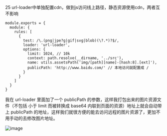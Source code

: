 25 url-loader中单独配置cdn，做到js访问线上路径，静态资源使用cdn，两者互不影响


```
module.exports = {
  module: {
    rules: [
      {
        test: /\.(png|jpe?g|gif|svg|blob)(\?.*)?$/,
        loader: 'url-loader',
        options: {
          limit: 1024, // 10k
          context: path.resolve(__dirname, '../src'),
          name: utils.assetsPath('img/[path][name]-[hash:8].[ext]'),
          publicPath: 'http://www.baidu.com/' // 本地访问就配置成 /
        }
      }
    ]
  }
}
```

我在 url-loader 里面加了一个 publicPath 的参数，这样我打包出来的图片资源文件（不包括 小于 limit 而被转换成 base64 内联到页面的资源）地址上就会自动带上 publicPath 的地址，这样我们就很方便的能去访问远程的图片资源了，更加不用手动的去修改图片地址。

![image](http://m.qpic.cn/psc?/V12UXEll2JjLTU/j5BRZUlgKbUG5yYXn162*Uscw6rQNg3iW9*3IOz1a9CLf5La2dzAWq7poM5QlydnECfY3wlaHZGAZOuWQjPp.g!!/b&bo=IwJkAAAAAAARB3U!&rf=viewer_4&t=5)

